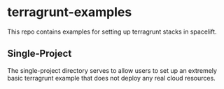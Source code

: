 # terragrunt-examples

This repo contains examples for setting up terragrunt stacks in spacelift.

## Single-Project

The single-project directory serves to allow users to set up an extremely basic terragrunt example that does not deploy any real cloud resources.